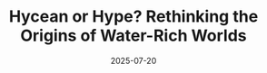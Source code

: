 ---
title: "Hycean or Hype? Rethinking the Origins of Water-Rich Worlds"
collection: talks
type: "Conference Talk"
permalink: #/talks/2012-03-01-talk-1
event: "Goldschmidt 2025"
date: 2025-07-20
location: "Prag"
---